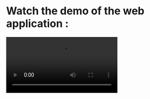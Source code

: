 # Watch the demo of the web application :

![fl1](https://github.com/girish0903/Pneumonia-Detection-Few-Shot-Image-Classification/blob/main/Mini%20Project%20demo.mp4)
